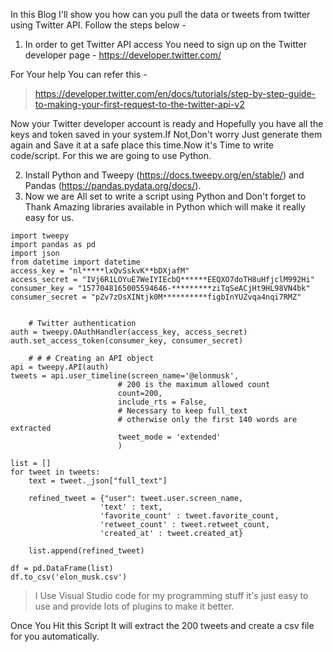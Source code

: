 ﻿


In this Blog I'll show you how can you pull the data or tweets from twitter using Twitter API.
Follow the steps below -

 1. In order to get Twitter API access You need to sign up on the Twitter developer page - https://developer.twitter.com/   

For Your help You can refer this -
> https://developer.twitter.com/en/docs/tutorials/step-by-step-guide-to-making-your-first-request-to-the-twitter-api-v2
 
 Now your Twitter developer account is ready and Hopefully you have all the keys and token saved in your system.If Not,Don't worry Just generate them again and Save it at a safe place this time.Now it's Time to write code/script. For this we are going to use Python.
 
 2. Install Python and Tweepy (https://docs.tweepy.org/en/stable/) and Pandas (https://pandas.pydata.org/docs/).
 3.  Now we are All set to write a script using Python and Don't forget to Thank Amazing libraries available in Python which will make it really easy for us.
 

   

    import tweepy
    import pandas as pd 
    import json
    from datetime import datetime
    access_key = "nl*****lxQvSskvK**bDXjafM" 
    access_secret = "IVj6R1LOYuE7WeIYIEcbQ******EEQXO7doTH8uHfjclM992Hi" 
    consumer_key = "1577048165005594646-*********ziTqSeACjHt9HL98VN4bk"
    consumer_secret = "pZv7zOsXINtjk0M**********figbInYUZvqa4nqi7RMZ"
    
    
        # Twitter authentication
    auth = tweepy.OAuthHandler(access_key, access_secret)   
    auth.set_access_token(consumer_key, consumer_secret) 
    
        # # # Creating an API object 
    api = tweepy.API(auth)
    tweets = api.user_timeline(screen_name='@elonmusk', 
                            # 200 is the maximum allowed count
                            count=200,
                            include_rts = False,
                            # Necessary to keep full_text 
                            # otherwise only the first 140 words are extracted
                            tweet_mode = 'extended'
                            )
    
    list = []
    for tweet in tweets:
        text = tweet._json["full_text"]
    
        refined_tweet = {"user": tweet.user.screen_name,
                        'text' : text,
                        'favorite_count' : tweet.favorite_count,
                        'retweet_count' : tweet.retweet_count,
                        'created_at' : tweet.created_at}
            
        list.append(refined_tweet)
    
    df = pd.DataFrame(list)
    df.to_csv('elon_musk.csv')

> I Use Visual Studio code for my programming stuff it's just easy to use and provide lots of plugins to make it better.

Once You Hit this Script It will extract the 200 tweets and create a csv file for you automatically. 


